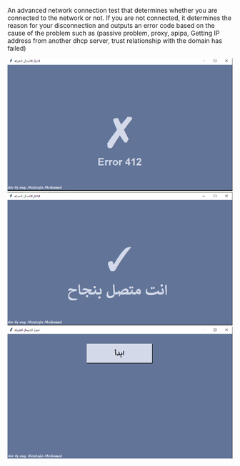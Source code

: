 An advanced network connection test that determines whether you are connected to the network or not.
If you are not connected, it determines the reason for your disconnection and outputs an error code based on the cause of the problem
such as (passive problem, proxy, apipa, Getting IP address from another dhcp server, trust relationship with the domain has failed)


![Image Description 1](Advanced%20network%20connection%20test/Capture.PNG)
![Image Description 2](Advanced%20network%20connection%20test/conect.PNG)
![Image Description 3](Advanced%20network%20connection%20test/start.PNG)
